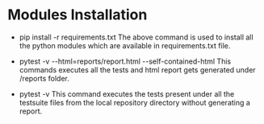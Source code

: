 # Modules Installation
- pip install -r requirements.txt
    The above command is used to install all the python modules which are available in requirements.txt file.

- pytest -v --html=reports/report.html --self-contained-html
    This commands executes all the tests and html report gets generated under /reports folder.

- pytest -v
This command executes the tests present under all the testsuite files from the local repository directory without generating a report.


